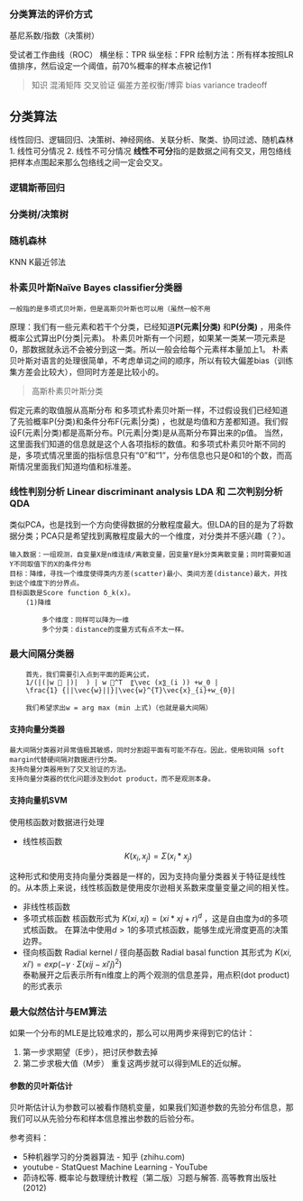 ### 分类算法的评价方式

基尼系数/指数（决策树）


受试者工作曲线（ROC）
横坐标：TPR
纵坐标：FPR
绘制方法：所有样本按照LR值排序，然后设定一个阈值，前70%概率的样本点被记作1



> 知识
混淆矩阵
交叉验证
偏差方差权衡/博弈 bias variance tradeoff

## 分类算法
线性回归、逻辑回归、决策树、神经网络、关联分析、聚类、协同过滤、随机森林
	1. 线性可分情况
	2. 线性不可分情况
	**线性不可分**指的是数据之间有交叉，用包络线把样本点围起来那么包络线之间一定会交叉。
	
### 逻辑斯蒂回归
	
	
	
	
### 分类树/决策树
	
	
### 随机森林
	
	
KNN K最近邻法
	

### 朴素贝叶斯Naïve Bayes classifier分类器
	一般指的是多项式贝叶斯，但是高斯贝叶斯也可以用（虽然一般不用
原理：我们有一些元素和若干个分类，已经知道**P(元素|分类)** 和**P(分类)** ，用条件概率公式算出P(分类|元素)。
朴素贝叶斯有一个问题，如果某一类某一项元素是0，那数据就永远不会被分到这一类。所以一般会给每个元素样本量加上1。
朴素贝叶斯对语言的处理很简单，不考虑单词之间的顺序，所以有较大偏差bias（训练集方差会比较大），但同时方差是比较小的。
> 高斯朴素贝叶斯分类
> 
假定元素的取值服从高斯分布
和多项式朴素贝叶斯一样，不过假设我们已经知道了先验概率P(分类)和条件分布F(元素|分类) ，也就是均值和方差都知道。我们假设F(元素|分类)都是高斯分布。P(元素|分类)是从高斯分布算出来的p值。
当然，这里面我们知道的信息就是这个人各项指标的数值。和多项式朴素贝叶斯不同的是，多项式情况里面的指标信息只有“0”和“1”，分布信息也只是0和1的个数，而高斯情况里面我们知道均值和标准差。
				
	
### 线性判别分析 Linear discriminant analysis LDA 和 二次判别分析 QDA
类似PCA，也是找到一个方向使得数据的分散程度最大。但LDA的目的是为了将数据分类；PCA只是希望找到离散程度最大的一个维度，对分类并不感兴趣（？）。
	
	 
	
	输入数据：一组观测，自变量X是n维连续/离散变量，因变量Y是k分类离散变量；同时需要知道Y不同取值下的X的条件分布
	目标：降维，寻找一个维度使得类内方差(scatter)最小、类间方差(distance)最大，并找到这个维度下的分界点。
	目标函数是Score function δ_k(x)。
		(1)降维
	
			多个维度：同样可以降为一维
			多个分类：distance的度量方式有点不太一样。
	
### 最大间隔分类器
		首先，我们需要引入点到平面的距离公式，
		1/(|(|w ⃗ |)|  ) | w ⃗^T  〖\vec (x〗_(i )) +w_0 |  
		\frac{1} {||\vec{w}||}|\vec{w}^{T}\vec{x}_{i}+w_{0}|
		
		我们希望求出w = arg max (min 上式)（也就是最大间隔）
#### 支持向量分类器
	最大间隔分类器对异常值极其敏感，同时分割超平面有可能不存在。因此，使用软间隔 soft margin代替硬间隔对数据进行分类。
	支持向量分类器用到了交叉验证的方法。
	支持向量分类器的优化问题涉及到dot product，而不是观测本身。
#### 支持向量机SVM
使用核函数对数据进行处理
- 线性核函数
$$K(x_i, x_j) = Σ(x_i*x_j)$$

这种形式和使用支持向量分类器是一样的，因为支持向量分类器关于特征是线性的。从本质上来说，线性核函数是使用皮尔逊相关系数来度量变量之间的相关性。
- 非线性核函数
- 多项式核函数
核函数形式为 $K(xi, xj) = (xi*xj+r)^d$ ，这是自由度为d的多项式核函数。
在算法中使用$d>1$的多项式核函数，能够生成光滑度更高的决策边界。
- 径向核函数 Radial kernel / 径向基函数 Radial basal function
其形式为 $K(xi, xi') = exp(-γ · Σ(xij-xi'j)^2)$      
泰勒展开之后表示所有n维度上的两个观测的信息差异，用点积(dot product)的形式表示


### 最大似然估计与EM算法
如果一个分布的MLE是比较难求的，那么可以用两步来得到它的估计：
1. 第一步求期望（E步），把讨厌参数去掉
2. 第二步求极大值（M步）
重复这两步就可以得到MLE的近似解。

<h4> 参数的贝叶斯估计 </h4>
贝叶斯估计认为参数可以被看作随机变量，如果我们知道参数的先验分布信息，那我们可以从先验分布和样本信息推出参数的后验分布。
		
		
		
参考资料：
- 5种机器学习的分类器算法 - 知乎 (zhihu.com)
- youtube - StatQuest Machine Learning - YouTube
- 茆诗松等. 概率论与数理统计教程（第二版）习题与解答. 高等教育出版社(2012)
